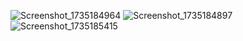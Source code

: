 ![Screenshot_1735184964](https://github.com/user-attachments/assets/1dc8849a-90a3-43e1-850d-0f3bea555120)
![Screenshot_1735184897](https://github.com/user-attachments/assets/c4798067-d03f-459d-9f43-5c198b4bf803)
![Screenshot_1735185415](https://github.com/user-attachments/assets/7421fe0e-b869-4e1d-bffd-389d2806a2f8)
